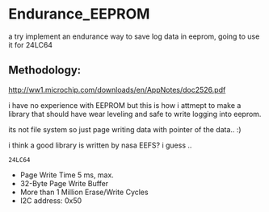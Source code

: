 # Endurance_EEPROM
a try implement an endurance way to save log data in eeprom, going to use it for 24LC64 

## Methodology:
http://ww1.microchip.com/downloads/en/AppNotes/doc2526.pdf

i have no experience with EEPROM but this is how i attmept to make a library that should have wear leveling and safe to write logging into eeprom. 

its not file system so just page writing data with pointer of the data.. :)

i think a good library is written by nasa EEFS? i guess .. 


`24LC64`
*  Page Write Time 5 ms, max.
*  32-Byte Page Write Buffer
*  More than 1 Million Erase/Write Cycles
*  I2C address: 0x50
